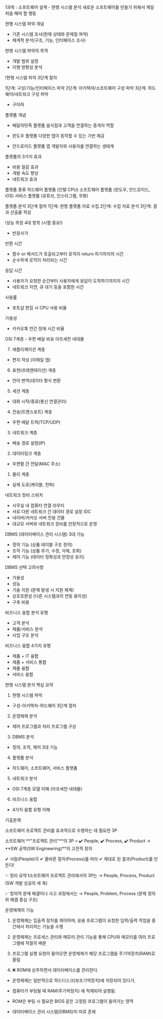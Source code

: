 
1과목 : 소프트웨어 설계 - 현행 시스템 분석
새로운 소프트웨어를 만들기 위해서 제일 처음 해야 할 행동

현행 시스템 파악 개념
- 기존 시스템 조사(현재 상태와 문제점 파악)
- 체계적 분석(구조, 기능, 인터페이스 조사)


현행 시스템 파악의 목적
- 개발 범위 설정
- 이행 방향성 분석


!현행 시스템 파악 3단계 절차

1단계: 구성/기능/인터페이스 파악
2단계: 아키텍처/소프트웨어 구성 파악
3단계: 하드웨어/네트워크 구성 파악
- 구아하


플랫폼 개념
- 배달의민족 플랫폼
음식점과 고객을 연결하는 중개자 역할

- 윈도우 플랫폼
다양한 앱이 동작할 수 있는 기반 제공

- 안드로이드 플랫폼
앱 개발자와 사용자를 연결하는 생태계


플랫폼의 3가지 효과
- 비용 절감 효과
- 개발 속도 향상
- 네트워크 효과


플랫폼 종류
하드웨어 플랫폼 (인텔 CPU)
소프트웨어 플랫폼 (윈도우, 안드로이드, iOS)
서비스 플랫폼 (유튜브, 인스타그램, 쿠팡)


플랫폼 분석 3단계 절차
1단계: 현행 플랫폼 자료 수집
2단계: 수집 자료 분석
3단계: 결과 산출물 작성


!성능 측정 4대 항목 (시험 중요!)
- 반응사가

반환 시간
- 함수 or 메서드가 호출되고부터 로직이 return 하기까지의 시간
- 순수하게 로직이 처리되는 시간

응답 시간
- 사용자가 요청한 순간부터 사용자에게 응답이 도착하기까지의 시간
- 네트워크 지연, 큐 대기 등을 포함한 시간

사용률
- 포토샵 편집 시 CPU 사용 비율

가용성
- 카카오톡 연간 장애 시간 비율


OSI 7계층 - 우편 배달 비유
아프세전 네데물

7. 애플리케이션 계층
- 편지 작성 (이메일 앱)

6. 표현(프레젠테이션) 계층
- 언어 변역(데이터 형식 변환

5. 세션 계층
- 대화 시작/종료(통신 연결관리)

4. 전송(트랜스포트) 계층
- 우편 배달 트럭(TCP/UDP)

3. 네트워크 계층
- 배송 경로 설정(IP)

2. 데이터링크 계층
- 우편함 간 전달(MAC 주소)

1. 물리 계층
- 실제 도로(케이블, 전파)


네트워크 장비
스위치
- 사무실 내 컴퓨터 연결
라우터
- 서로 다른 네트워크 간 데이터 경로 설정
IDC
- 네이버/카카오 서버 전용 건물
- 대규모 서버와 네트워크 장비를 안정적으로 운영


DBMS (데이터베이스 관리 시스템)
3대 기능
- 정의 기능 (상품 테이블 구조 정의)
- 조작 기능 (상품 추가, 수정, 삭제, 조회)
- 제어 기능 (데이터 정확성과 안정성 유지)

DBMS 선택 고려사항
- 가용성
- 성능
- 기술 지원 (문제 발생 시 지원 체계)
- 상호호환성 (다른 시스템과의 연동 용이성)
- 구축 비용


비즈니스 융합 분석 유형
- 고객 분석
- 제품/서비스 분석
- 사업 구조 분석

비즈니스 융합 4가지 유형
- 제품 + IT 융합
- 제품 + 서비스 통합
- 제품 융합
- 서비스 융합



현행 시스템 분석 핵심 요약
1. 현행 시스템 파악
- 구성-아키텍처-하드웨어 3단계 절차

2. 운영체제 분석
- 제어 프로그램과 처리 프로그램 구성

3. DBMS 분석
- 정의, 조작, 제어 3대 기능

4. 플랫폼 분석
- 하드웨어, 소프트웨어, 서비스 플랫폼

5. 네트워크 분석
- OSI 7계층 모델 이해 (아프세전 네데물)

6. 비즈니스 융합
- 4가지 융합 유형 이해



기출문제

소프트웨어 프로젝트 관리를 효과적으로 수행하는 데 필요한 3P

소프트웨어 **"프로젝트 관리"**의 3P =
✔️ People, ✔️ Process, ✔️ Product
→ **SW 공학(SW Engineering)**의 고전적 정의

✔ 사람(People)이
✔ 올바른 절차(Process)를 따라
✔ 제대로 된 결과(Product)를 만든다!


✨ 정리 요약
❗소프트웨어 프로젝트 관리에서의 3P는
→ People, Process, Product (SW 개발 성공의 세 축)

✅ 창의적 문제 해결이나 사고 과정에서는
→ People, Problem, Process (문제 정의와 해결 중심 구조)



운영체제의 기능
1. 운영체제는 입출력 장치를 제어하며, 응용 프로그램이 요청한 
입력/출력 작업을 중간에서 처리하는 기능을 수행

2. 운영체제는 프로세스 관리와 메모리 관리 기능을 통해 
CPU와 메모리를 여러 프로그램에 적절히 배분

3. 프로그램 실행 요청이 들어오면 운영체제가 해당 프로그램을 주기억장치(RAM)로 올림

4. ❌ ROM에 상주하면서 데이터베이스를 관리한다.
- 운영체제는 일반적으로 하드디스크(보조기억장치)에 저장되어 있다가,
- 컴퓨터가 부팅될 때 RAM(주기억장치) 에 적재되어 실행됨.

- ROM은 부팅 시 필요한 BIOS 같은 고정된 프로그램이 들어가는 영역

- 데이터베이스 관리 시스템(DBMS)이 따로 존재
